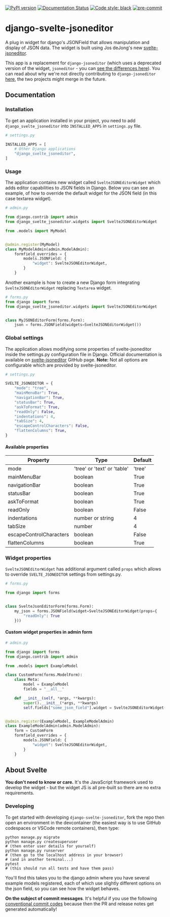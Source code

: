 [![PyPI version](https://badge.fury.io/py/django-svelte-jsoneditor.svg)](https://badge.fury.io/py/django-svelte-jsoneditor)
[![Documentation Status](https://readthedocs.org/projects/django-svelte-jsoneditor/badge/?version=latest)](https://django-svelte-jsoneditor.readthedocs.io/en/latest/?badge=latest)
[![Code style: black](https://img.shields.io/badge/code%20style-black-000000.svg)](https://github.com/psf/black)
[![pre-commit](https://img.shields.io/badge/pre--commit-enabled-brightgreen?logo=pre-commit&logoColor=white)](https://github.com/pre-commit/pre-commit)

# django-svelte-jsoneditor

A plug in widget for django's JSONField that allows manipulation and display of JSON data. The widget is built using Jos deJong's new [svelte-jsoneditor](https://github.com/josdejong/svelte-jsoneditor).

This app is a replacement for `django-jsoneditor` (which uses a deprecated version of the widget, `jsoneditor` - you can [see the differences here](https://github.com/josdejong/svelte-jsoneditor#differences-between-josdejongsvelte-jsoneditor-and-josdejongjsoneditor)). You can read about why we're not directly contributing to `django-jsoneditor` [here](https://github.com/nnseva/django-jsoneditor/issues/71), the two projects might merge in the future.

## Documentation

### Installation

To get an application installed in your project, you need to add `django_svelte_jsoneditor` into `INSTALLED_APPS` in `settings.py` file.

```python
# settings.py

INSTALLED_APPS = [
    # Other Django applications
    "django_svelte_jsoneditor",
]
```

### Usage

The application contains new widget called `SvelteJSONEditorWidget` which adds editor capabilities to JSON fields in Django. Below you can see an example, of how to override the default widget for the JSON field (in this case textarea widget).

```python
# admin.py

from django.contrib import admin
from django_svelte_jsoneditor.widgets import SvelteJSONEditorWidget

from .models import MyModel


@admin.register(MyModel)
class MyModelAdmin(admin.ModelAdmin):
    formfield_overrides = {
        models.JSONField: {
            "widget": SvelteJSONEditorWidget,
        }
    }
```

Another example is how to create a new Django form integrating `SvelteJSONEditorWidget` replacing `Textarea` widget.

```python
# forms.py
from django import forms
from django_svelte_jsoneditor.widgets import SvelteJSONEditorWidget


class MyJSONEditorForm(forms.Form):
    json = forms.JSONField(widgets=SvelteJSONEditorWidget())
```

### Global settings

The application allows modifying some properties of svelte-jsoneditor inside the settings.py configuration file in Django. Official documentation is available on [svelte-jsoneditor](https://github.com/josdejong/svelte-jsoneditor#properties) GitHub page. **Note:** Not all options are configurable which are provided by svelte-jsoneditor.

```python
# settings.py

SVELTE_JSONEDITOR = {
    "mode": "tree",
    "mainMenuBar": True,
    "navigationBar": True,
    "statusBar": True,
    "askToFormat": True,
    "readOnly": False,
    "indentations": 4,
    "tabSize": 4,
    "escapeControlCharacters": False,
    "flattenColumns": True,
}
```

#### Available properties

| Property                | Type                        | Default |
| ----------------------- | --------------------------- | ------- |
| mode                    | 'tree' or 'text' or 'table' | 'tree'  |
| mainMenuBar             | boolean                     | True    |
| navigationBar           | boolean                     | True    |
| statusBar               | boolean                     | True    |
| askToFormat             | boolean                     | True    |
| readOnly                | boolean                     | False   |
| indentations            | number or string            | 4       |
| tabSize                 | number                      | 4       |
| escapeControlCharacters | boolean                     | False   |
| flattenColumns          | boolean                     | True    |

### Widget properties

`SvelteJSONEditorWidget` has additional argument called `props` which allows to override `SVELTE_JSONEDITOR` settings from settings.py.

```python
# forms.py

from django import forms


class SvelteJsonEditorForm(forms.Form):
    my_json = forms.JSONField(widget=SvelteJSONEditorWidget(props={
        "readOnly": True
    }))
```

#### Custom widget properties in admin form

```python
# admin.py

from django import forms
from django.contrib import admin

from .models import ExampleModel

class CustomForm(forms.ModelForm):
    class Meta:
        model = ExampleModel
        fields = "__all__"

    def __init__(self, *args, **kwargs):
        super().__init__(*args, **kwargs)
        self.fields["some_json_field"].widget = SvelteJSONEditorWidget(props={"readOnly": True})


@admin.register(ExampleModel, ExampleModelAdmin)
class ExampleModelAdmin(admin.ModelAdmin):
    form = CustomForm
    formfield_overrides = {
        models.JSONField: {
            "widget": SvelteJSONEditorWidget,
        }
    }
```

## About Svelte

**You don't need to know or care.** It's the JavaScript framework used to develop the widget - but the widget JS is all pre-built so there are no extra requirements.

### Developing

To get started with developing `django-svelte-jsoneditor`, fork the repo then open an environment in the devcontainer (the easiest way is to use GitHub codespaces or VSCode remote containers), then type:

```
python manage.py migrate
python manage.py createsuperuser
# (then enter user details for yourself)
python manage.py runserver
# (then go to the localhost address in your browser)
# (and in another terminal...)
pytest
# (this should run all tests and have them pass)
```

You'll find this takes you to the django admin where you have several example models registered, each of which use slightly different options on the json field, so you can see how the widget behaves.

**On the subject of commit messages**. It's helpful if you use the following [conventional commit codes](https://github.com/octue/conventional-commits#default-allowed-commit-codes) because then the PR and release notes get generated automatically!
